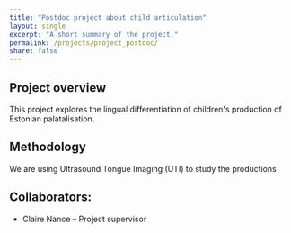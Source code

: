 ```yaml
---
title: "Postdoc project about child articulation"
layout: single
excerpt: "A short summary of the project."
permalink: /projects/project_postdoc/
share: false
---
```


## Project overview

This project explores the lingual differentiation of children's production of Estonian palatalisation.

## Methodology
We are using Ultrasound Tongue Imaging (UTI) to study the productions

## Collaborators:
- Claire Nance – Project supervisor
